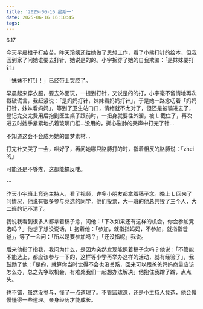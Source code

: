 ```yaml
---
title: '2025-06-16 星期一'
date: 2025-06-16 16:10:45
tags:
---
```


6.17 

今天早晨橙子打疫苗。昨天玲姨还给她做了思想工作，看了小熊打针的绘本，但我回到家了问她谁要去打针，她说是的的。小宇拆穿了她的自我欺骗：「是妹妹要打针」

「妹妹不打针！」已经带上哭腔了。

早晨起来穿衣服，要去外面玩，一提到打针，又说是的的打，小宇毫不留情地再次戳破谎言，我赶紧说：「是妈妈打针，妹妹看妈妈打针」，于是她一路念叨着「妈妈打针，妹妹看妈妈」，等到了卫生站门口，情绪就不太对了，但还是被骗进去了，登记完交完费用后抱到医生桌子跟前时，一扭身就要往外溜，被 L 截住了，再次进去时她手紧紧地扒着玻璃门框...没用的，撕心裂肺的哭声中打完了针...

不知道这会不会成为她的噩梦素材...

打完针又哭了一会，哄好了，再问她哪只胳膊打的时，指着相反的胳膊说：「zhei 的」

可能还是不够疼，这都能搞反喽。

--

昨天小宇班上竞选主持人，看了视频，许多小朋友都拿着稿子念。晚上 L 回来了问情况，他说有很多参与竞选的同学，他们投票，大一班的他总共投了三个人，大二班的记不清了。

我说我看到很多人都拿着稿子念，问他：「下次如果还有这样的机会，你会参加竞选吗？」他想了想没说话，L 抱着他：「参加，就指指妈妈，不参加，就指指爸爸」，等了一会问：「所以是要参加吗？」「还没指呢」我说。

后来他指了指我，我问为什么，是因为突然发现能照着稿子念吗？他说：「不管能不能选上，都应该参与一下的，这样等小学再举办这样的活动，就有经验了」，我鼓励了他：「是的，就算你当时觉得不会也没关系，回来可以跟爸爸妈妈商量应该怎么办，总之先争取机会，有难处我们一起想办法解决」他抱住我蹭了蹭，点点头。

也不错，虽然没参与，懂了一点道理了。不管篮球课，还是小主持人竞选，他会慢慢懂得一些道理。亲身经历才能成长。

